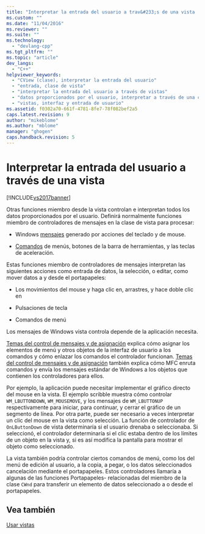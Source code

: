 ```yaml
---
title: "Interpretar la entrada del usuario a trav&#233;s de una vista | Microsoft Docs"
ms.custom: ""
ms.date: "11/04/2016"
ms.reviewer: ""
ms.suite: ""
ms.technology: 
  - "devlang-cpp"
ms.tgt_pltfrm: ""
ms.topic: "article"
dev_langs: 
  - "C++"
helpviewer_keywords: 
  - "CView (clase), interpretar la entrada del usuario"
  - "entrada, clase de vista"
  - "interpretar la entrada del usuario a través de vistas"
  - "datos proporcionados por el usuario, interpretar a través de una clase de vista"
  - "vistas, interfaz y entrada de usuario"
ms.assetid: f0302a70-661f-4781-8fe7-78f082bef2a5
caps.latest.revision: 9
author: "mikeblome"
ms.author: "mblome"
manager: "ghogen"
caps.handback.revision: 5
---
```

# Interpretar la entrada del usuario a trav&#233;s de una vista
[!INCLUDE[vs2017banner](../assembler/inline/includes/vs2017banner.md)]

Otras funciones miembro desde la vista controlan e interpretan todos los datos proporcionados por el usuario.  Definirá normalmente funciones miembro de controladores de mensajes en la clase de vista para procesar:  
  
-   Windows [mensajes](../mfc/messages.md) generado por acciones del teclado y de mouse.  
  
-   [Comandos](../mfc/user-interface-objects-and-command-ids.md) de menús, botones de la barra de herramientas, y las teclas de aceleración.  
  
 Estas funciones miembro de controladores de mensajes interpretan las siguientes acciones como entrada de datos, la selección, o editar, como mover datos a y desde el portapapeles:  
  
-   Los movimientos del mouse y haga clic en, arrastres, y hace doble clic en  
  
-   Pulsaciones de tecla  
  
-   Comandos de menú  
  
 Los mensajes de Windows vista controla depende de la aplicación necesita.  
  
 [Temas del control de mensajes y de asignación](../mfc/message-handling-and-mapping.md) explica cómo asignar los elementos de menú y otros objetos de la interfaz de usuario a los comandos y cómo enlazar los comandos el controlador funcionan.  [Temas del control de mensajes y de asignación](../mfc/message-handling-and-mapping.md) también explica cómo MFC enruta comandos y envía los mensajes estándar de Windows a los objetos que contienen los controladores para ellos.  
  
 Por ejemplo, la aplicación puede necesitar implementar el gráfico directo del mouse en la vista.  El ejemplo scribble muestra cómo controlar `WM_LBUTTONDOWN`, `WM_MOUSEMOVE`, y los mensajes de `WM_LBUTTONUP` respectivamente para iniciar, para continuar, y cerrar el gráfico de un segmento de línea.  Por otra parte, puede ser necesario a veces interpretar un clic del mouse en la vista como selección.  La función de controlador de `OnLButtonDown` de vista determinaría si el usuario drenaba o seleccionaba.  Si seleccionó, el controlador determinaría si el clic estaba dentro de los límites de un objeto en la vista y, si es así modifica la pantalla para mostrar el objeto como seleccionado.  
  
 La vista también podría controlar ciertos comandos de menú, como los del menú de edición al usuario, a la copia, a pegar, o los datos seleccionados cancelación mediante el portapapeles.  Estos controladores llamaría a algunas de las funciones Portapapeles\- relacionadas del miembro de la clase `CWnd` para transferir un elemento de datos seleccionado a o desde el portapapeles.  
  
## Vea también  
 [Usar vistas](../mfc/using-views.md)